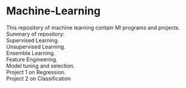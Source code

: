 # Machine-Learning
This repository of machine learning contain Ml programs and projects. 
<br>Summary of repository:
   <br>Supervised Learning.
   <br>Unsupervised Learning.
   <br>Ensemble Learning.
   <br>Feature Engineering.
   <br>Model tuning and selection.
   <br>Project 1 on Regression.
   <br>Project 2 on Classification
   
